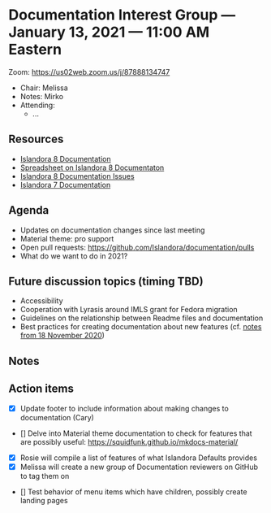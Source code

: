 # Documentation Interest Group — January 13, 2021 — 11:00 AM Eastern

Zoom:  https://us02web.zoom.us/j/87888134747

* Chair: Melissa
* Notes: Mirko
* Attending: 
  * ...

## Resources
* [Islandora 8 Documentation](https://islandora.github.io/documentation/)
* [Spreadsheet on Islandora 8 Documentaton](https://docs.google.com/spreadsheets/d/1E-kRw9xE60CKK0qL1-phzeVKjEZu3qBKZ9d3LH1hDEE/edit?usp=sharing)
* [Islandora 8 Documentation Issues](https://github.com/Islandora/documentation/labels/documentation)
* [Islandora 7 Documentation](https://wiki.lyrasis.org/display/ISLANDORA/Start)


## Agenda
* Updates on documentation changes since last meeting
* Material theme: pro support
* Open pull requests: https://github.com/Islandora/documentation/pulls
* What do we want to do in 2021?


## Future discussion topics (timing TBD)
* Accessibility
* Cooperation with Lyrasis around IMLS grant for Fedora migration
* Guidelines on the relationship between Readme files and documentation
* Best practices for creating documentation about new features (cf. [notes from 18 November 2020](18-11-20.md))


## Notes


## Action items
* [X] Update footer to include information about making changes to documentation (Cary)
* [] Delve into Material theme documentation to check for features that are possibly useful: https://squidfunk.github.io/mkdocs-material/
* [X] Rosie will compile a list of features of what Islandora Defaults provides
* [X] Melissa will create a new group of Documentation reviewers on GitHub to tag them on 
* [] Test behavior of menu items which have children, possibly create landing pages
